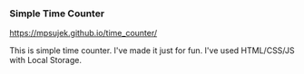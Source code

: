 ### Simple Time Counter
https://mpsujek.github.io/time_counter/

This is simple time counter.
I've made it just for fun.
I've used HTML/CSS/JS with Local Storage.
